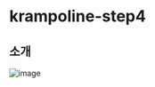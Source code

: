 # krampoline-step4

## 소개


![image](https://github.com/MonoKim01/krampoline-step4/assets/85483855/1421cd44-8c34-4b6d-ab5e-222c9a63e4d7)
